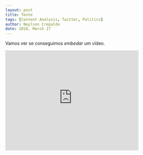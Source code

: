 ```yaml
---
layout: post
title: Teste
tags: [Content Analysis, Twitter, Politics]
author: Neylson Crepalde
date: 2016, March 17
---
```

Vamos ver se conseguimos *embedar* um vídeo.

<iframe width="420" height="315" src="https://raw.githubusercontent.com/neylsoncrepalde/diffusion_models/master/output.mp4" frameborder="0" allowfullscreen></iframe>
